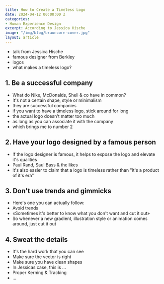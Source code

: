 ```yaml
---
title: How to Create a Timeless Logo
date: 2024-04-12 00:00:00 Z
categories:
- Human Experience Design
excerpt: According to Jessica Hische
image: "/img/blog/brauncore-cover.jpg"
layout: article
---
```


- talk from Jessica Hische
- famous designer from Berkley
- logos
- what makes a timeless logo?

## 1. Be a successful company

- What do Nike, McDonalds, Shell & co have in common?
- It's not a certain shape, style or minimalism
- they are successful companies
- if you want to have a timeless logo, stick around for long
- the actual logo doesn't matter too much
- as long as you can associate it with the company
- which brings me to number 2

## 2. Have your logo designed by a famous person

- If the logo designer is famous, it helps to expose the logo and elevate it's qualities
- Paul Rand, Saul Bass & the likes
- it's also easier to claim that a logo is timeless rather than "it's a product of it's era"

## 3. Don't use trends and gimmicks

- Here's one you can actually follow:
- Avoid trends
- «Sometimes it's better to know what you don't want and cut it out»
- So whenever a new gradient, illustration style or animation comes around, just cut it out

## 4. Sweat the details

- It's the hard work that you can see
- Make sure the vector is right
- Make sure you have clean shapes
- In Jessicas case, this is …
- Proper Kerning & Tracking
- …